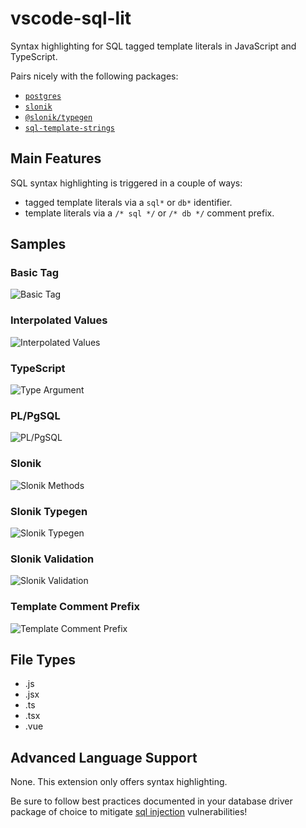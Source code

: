 # vscode-sql-lit

Syntax highlighting for SQL tagged template literals in JavaScript and TypeScript.

Pairs nicely with the following packages:

- [`postgres`](https://www.npmjs.com/package/postgres)
- [`slonik`](https://www.npmjs.com/package/slonik)
- [`@slonik/typegen`](https://www.npmjs.com/package/@slonik/typegen)
- [`sql-template-strings`](https://www.npmjs.com/package/sql-template-strings)

## Main Features

SQL syntax highlighting is triggered in a couple of ways:

- tagged template literals via a `sql*` or `db*` identifier.
- template literals via a `/* sql */` or `/* db */` comment prefix.

## Samples

### Basic Tag

![Basic Tag](https://github.com/thebearingedge/vscode-sql-lit/raw/master/images/tagged.png)

### Interpolated Values

![Interpolated Values](https://github.com/thebearingedge/vscode-sql-lit/raw/master/images/interpolated.png)

### TypeScript

![Type Argument](https://github.com/thebearingedge/vscode-sql-lit/raw/master/images/typed.png)

### PL/PgSQL

![PL/PgSQL](https://github.com/thebearingedge/vscode-sql-lit/raw/master/images/plpgsql.png)

### Slonik

![Slonik Methods](https://github.com/thebearingedge/vscode-sql-lit/raw/master/images/slonik.png)

### Slonik Typegen

![Slonik Typegen](https://github.com/thebearingedge/vscode-sql-lit/raw/master/images/slonik-typegen.png)

### Slonik Validation

![Slonik Validation](https://github.com/thebearingedge/vscode-sql-lit/raw/master/images/slonik-zod.png)

### Template Comment Prefix

![Template Comment Prefix](https://github.com/thebearingedge/vscode-sql-lit/raw/master/images/raw-comment-prefixed.png)

## File Types

- .js
- .jsx
- .ts
- .tsx
- .vue

## Advanced Language Support

None. This extension only offers syntax highlighting.

Be sure to follow best practices documented in your database driver package of choice to mitigate [sql injection](https://owasp.org/www-community/attacks/SQL_Injection) vulnerabilities!

